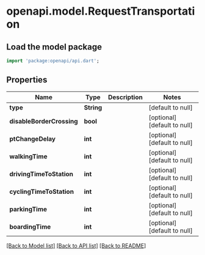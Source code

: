 # openapi.model.RequestTransportation

## Load the model package
```dart
import 'package:openapi/api.dart';
```

## Properties
Name | Type | Description | Notes
------------ | ------------- | ------------- | -------------
**type** | **String** |  | [default to null]
**disableBorderCrossing** | **bool** |  | [optional] [default to null]
**ptChangeDelay** | **int** |  | [optional] [default to null]
**walkingTime** | **int** |  | [optional] [default to null]
**drivingTimeToStation** | **int** |  | [optional] [default to null]
**cyclingTimeToStation** | **int** |  | [optional] [default to null]
**parkingTime** | **int** |  | [optional] [default to null]
**boardingTime** | **int** |  | [optional] [default to null]

[[Back to Model list]](../README.md#documentation-for-models) [[Back to API list]](../README.md#documentation-for-api-endpoints) [[Back to README]](../README.md)


